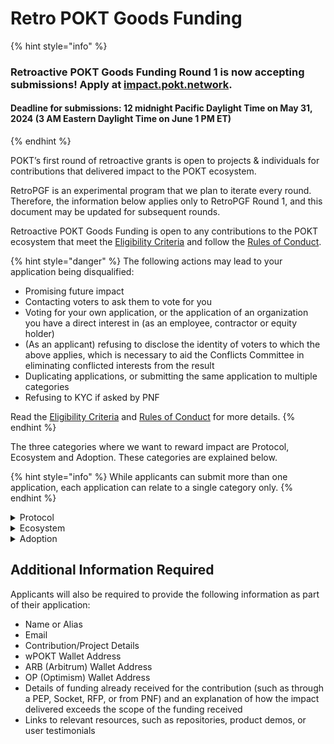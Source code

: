 # Retro POKT Goods Funding

{% hint style="info" %}
### Retroactive POKT Goods Funding Round 1 is now accepting submissions! Apply at [impact.pokt.network](https://impact.pokt.network/).

#### **Deadline for submissions: 12 midnight Pacific Daylight Time on May 31, 2024 (3 AM Eastern Daylight Time on June 1 PM ET)**
{% endhint %}

POKT’s first round of retroactive grants is open to projects & individuals for contributions that delivered impact to the POKT ecosystem.

RetroPGF is an experimental program that we plan to iterate every round. Therefore, the information below applies only to RetroPGF Round 1, and this document may be updated for subsequent rounds.

Retroactive POKT Goods Funding is open to any contributions to the POKT ecosystem that meet the [Eligibility Criteria](eligibility-criteria.md) and follow the [Rules of Conduct](rules-of-conduct.md).

{% hint style="danger" %}
The following actions may lead to your application being disqualified:

* Promising future impact
* Contacting voters to ask them to vote for you
* Voting for your own application, or the application of an organization you have a direct interest in (as an employee, contractor or equity holder)
* (As an applicant) refusing to disclose the identity of voters to which the above applies, which is necessary to aid the Conflicts Committee in eliminating conflicted interests from the result
* Duplicating applications, or submitting the same application to multiple categories
* Refusing to KYC if asked by PNF

Read the [Eligibility Criteria](eligibility-criteria.md) and [Rules of Conduct](rules-of-conduct.md) for more details.
{% endhint %}

The three categories where we want to reward impact are Protocol, Ecosystem and Adoption. These categories are explained below.&#x20;

{% hint style="info" %}
While applicants can submit more than one application, each application can relate to a single category only.&#x20;
{% endhint %}

<details>

<summary>Protocol</summary>

The Protocol category recognizes individuals and projects that have positively impacted the core elements of the POKT Network protocol, including main code sources such as Morse, and other crucial dependencies and repositories.

**Who Should Consider Applying?**

* Made direct enhancements to the POKT Network protocol's core codebases.
* Contributed significantly to the dependencies and related repositories that support the POKT Network protocol.
* Played a key role in developing features or improvements implemented in official protocol releases.

**Information Required for Your Submission:**

* Detailed description of your contribution(s) to the core POKT protocol or its key dependencies.
* Metrics demonstrating the impact of your work, such as usage statistics, dependency graphs, and community adoption.
* Specific examples of how your contributions have advanced the functionality, efficiency or stability of the POKT protocol, including improvements to the experience of network actors such as validators, servicers, and/or gateways.
* Explain how you delivered extra impact beyond a scope of work that was already funded in a PEP, Socket, RFP, or by PNF.

</details>

<details>

<summary>Ecosystem</summary>

The Ecosystem category focuses on acknowledging and supporting tools and applications that enhanced the experience of participation in the POKT Network ecosystem.&#x20;

**Who Should Consider Applying?**

This category is designed for developers, innovators, and project teams who have:

* Created or improved tools and applications that interact with or support participation in the POKT Network ecosystem.
* Enhanced the accessibility, efficiency, or usability of the POKT Network ecosystem through innovative solutions.
* Contributed to the development and release of features that impact how users interact with POKT Network.
* Developed or contributed to wallets, explorers, and other technologies that directly benefit the POKT Network ecosystem.

**Information Required for Your Submission:**

* Detailed description of your tool or application, its functionality within the POKT Network ecosystem, and how it improves on the functionality that existed before your contribution.
* Quantitative and qualitative metrics demonstrating the impact of your work, such as user feedback, testimonials, usage statistics, dependency graphs, and community adoption.
* Specific examples of how your contributions have positively impacted the broader POKT Network ecosystem, such as specific ways they have improved the user experience.
* Explain how you delivered extra impact beyond a scope of work that was already funded in a PEP, Socket, RFP, or from PNF.

</details>

<details>

<summary>Adoption</summary>

The Adoption category supports efforts that have significantly contributed to raising awareness and increasing adoption of POKT Network. It targets initiatives focused on discussions, referrals, marketing, and other forms of support that help POKT reach a broader audience.

**Who Should Consider Applying?**&#x20;

This category is for marketers, business developers, community managers, content creators, and advocates who have:

* Led campaigns or initiatives that increased awareness of POKT Network.
* Contributed to adoption through innovative outreach strategies.
* Engaged effectively with communities to attract people to POKT Network.
* Engaged with newcomers to our community, created educational content, helped community members, and generally worked to make POKT a welcoming place.
* Helped attract/onboard developers as customers to a POKT gateway.

**Information Required for Your Submission:**

* Detailed description of your activities and how they drove awareness/adoption.
* Quantitative and qualitative metrics demonstrating the quality and quantity of awareness/adoption created.
* Evidence of how your efforts have driven adoption and attracted new users to the POKT Network ecosystem.
* Feedback and impact assessment before and after your initiatives. Explain how your efforts generated more awareness/adoption over and above that created by other awareness/adoption initiatives.
* Explain how you delivered extra impact beyond a scope of work that was already funded in a PEP, Socket, RFP, or from PNF.

</details>

## Additional Information Required

Applicants will also be required to provide the following information as part of their application:

* Name or Alias
* Email
* Contribution/Project Details &#x20;
* wPOKT Wallet Address
* ARB (Arbitrum) Wallet Address
* OP (Optimism) Wallet Address
* Details of funding already received for the contribution (such as through a PEP, Socket, RFP, or from PNF) and an explanation of how the impact delivered exceeds the scope of the funding received
* Links to relevant resources, such as repositories, product demos, or user testimonials

